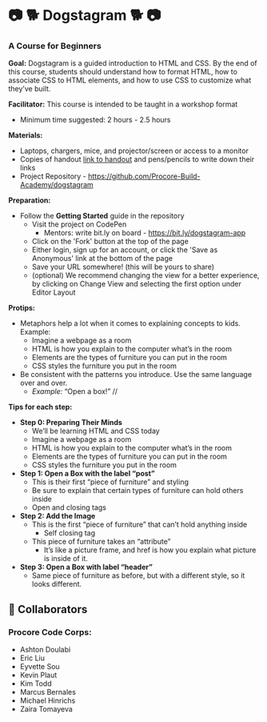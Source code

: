 # :camera: :dog2: Dogstagram :dog2: :camera:
### A Course for Beginners

**Goal:** Dogstagram is a guided introduction to HTML and CSS. By the end of this course, students should understand how to format HTML, how to associate CSS to HTML elements, and how to use CSS to customize what they’ve built.

**Facilitator:**
This course is intended to be taught in a workshop format
  * Minimum time suggested: 2 hours - 2.5 hours

**Materials:**
* Laptops, chargers, mice, and projector/screen or access to a monitor
* Copies of handout [link to handout](https://docs.google.com/document/d/1pqQZTazaBOTMyjRsVNwuReCORkhCtnxu_gcY4-sYiyQ/edit?usp=sharing) and pens/pencils to write down their links
* Project Repository - https://github.com/Procore-Build-Academy/dogstagram

**Preparation:**
* Follow the **Getting Started** guide in the repository
  * Visit the project on CodePen
    * Mentors: write bit.ly on board - https://bit.ly/dogstagram-app
  * Click on the 'Fork' button at the top of the page
  * Either login, sign up for an account, or click the 'Save as Anonymous' link at the bottom of the page
  * Save your URL somewhere! (this will be yours to share)
  * (optional) We recommend changing the view for a better experience, by clicking on Change View and selecting the first option under Editor Layout

**Protips:**
* Metaphors help a lot when it comes to explaining concepts to kids. Example:
  * Imagine a webpage as a room
  * HTML is how you explain to the computer what’s in the room
  * Elements are the types of furniture you can put in the room
  * CSS styles the furniture you put in the room
* Be consistent with the patterns you introduce. Use the same language over and over.
  * _Example:_ “Open a box!” // <div> </div>

**Tips for each step:**
* **Step 0: Preparing Their Minds**
  * We’ll be learning HTML and CSS today
  * Imagine a webpage as a room
  * HTML is how you explain to the computer what’s in the room
  * Elements are the types of furniture you can put in the room
  * CSS styles the furniture you put in the room
* **Step 1: Open a Box with the label “post”**
  * This is their first “piece of furniture” and styling
  * Be sure to explain that certain types of furniture can hold others inside
  * Open and closing tags
* **Step 2: Add the Image**
  * This is the first “piece of furniture” that can’t hold anything inside
    * Self closing tag
  * This piece of furniture takes an “attribute” 
    * It’s like a picture frame, and href is how you explain what picture is inside of it.
* **Step 3: Open a Box with label “header”**
  * Same piece of furniture as before, but with a different style, so it looks different.

## :star2: Collaborators
### Procore Code Corps:
* Ashton Doulabi
* Eric Liu
* Eyvette Sou
* Kevin Plaut
* Kim Todd
* Marcus Bernales
* Michael Hinrichs
* Zaira Tomayeva
